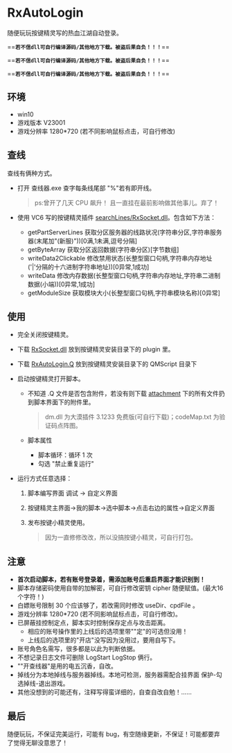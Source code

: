 # RxAutoLogin
随便玩玩按键精灵写的热血江湖自动登录。

==**`若不信dll可自行编译源码/其他地方下载。被盗后果自负！！！`**==

==**`若不信dll可自行编译源码/其他地方下载。被盗后果自负！！！`**==

==**`若不信dll可自行编译源码/其他地方下载。被盗后果自负！！！`**==

## 环境

- win10
- 游戏版本 V23001
- 游戏分辨率 1280*720 (若不同影响鼠标点击，可自行修改)

## 查线

查线有俩种方式。

- 打开 查线器.exe 查字每条线尾部 "%"若有即开线。

  > ps:曾开了几天 CPU 飙升！ 且一直挂在最前影响做其他事儿。弃了！

- 使用 VC6 写的按键精灵插件 [searchLines/RxSocket.dll](searchLines/RXSocket.dll)。包含如下方法：

  - getPartServerLines 获取分区服务器的线路状况(字符串分区,字符串服务器(末尾加\"(新服)\"))[0满,1未满,逗号分隔]
  - getByteArray 获取分区返回数据(字符串分区)[字节数组]
  - writeData2Clickable 修改禁用状态(长整型窗口句柄,字符串内存地址('|'分隔的十六进制字符串地址))[0异常,1成功]
  - writeData 修改内存数据(长整型窗口句柄,字符串内存地址,字符串二进制数据(小端))[0异常,1成功]
  - getModuleSize 获取模块大小(长整型窗口句柄,字符串模块名称)[0异常]

## 使用

- 完全关闭按键精灵。

- 下载 [RxSocket.dll](searchLines/RXSocket.dll) 放到按键精灵安装目录下的 plugin 里。

- 下载 [RxAutoLogin.Q](RxAutoLogin.Q) 放到按键精灵安装目录下的 QMScript 目录下

- 启动按键精灵打开脚本。

  - 不知道 .Q 文件是否包含附件，若没有则下载 [attachment](attachment) 下的所有文件扔到脚本界面下的附件里。

    > dm.dll 为大漠插件 3.1233 免费版(可自行下载)；codeMap.txt 为验证码点阵图。

  - 脚本属性

    - 脚本循环：循环 1 次
    - 勾选 "禁止重复运行"

- 运行方式任意选择：

  1. 脚本编写界面 调试 -> 自定义界面

  2. 按键精灵主界面->我的脚本->选中脚本->点击右边的属性->自定义界面

  3. 发布按键小精灵使用。

     > 因为一直修修改改，所以没搞按键小精灵，可自行打包。

## 注意

- **首次启动脚本，若有账号登录着，需添加账号后重启界面才能识别到！**
- 脚本存储密码使用自带的加解密，可自行修改密钥 cipher 随便赋值。(最大16个字符！)
- 白嫖账号限制 30 个应该够了，若改需同时修改 useDir、cpdFile 。
- 游戏分辨率 1280*720 (若不同影响鼠标点击，可自行修改)。
- 已屏蔽挂控制定点，脚本实时控制保存定点与攻击距离。
  - 相应的账号操作里的上线后的选项里带""定"的可选但没用！
  - 上线后的选项里的"开店"没写因为没用过，要用自写下。
- 账号角色名需写，很多都是以此为判断依据。
- 不想记录日志文件可删除 LogStart LogStop 俩行。
- ""开查线器"是用的电五沉香，自改。
- 掉线分为本地掉线与服务器掉线。本地可检测，服务器需配合挂界面 保护-勾选掉线-退出游戏。
- 其他没想到的可能还有，注释写得蛮详细的，自查自改自勉！......

## 最后

随便玩玩，不保证完美运行，可能有 bug，有空随缘更新，不保证！可能都要弃了觉得无聊没意思了！
